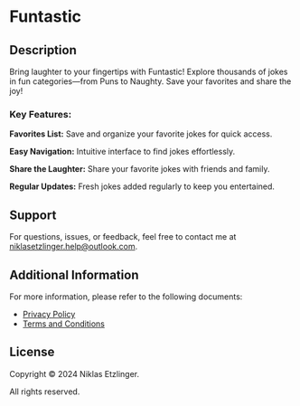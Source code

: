 # Funtastic

## Description

Bring laughter to your fingertips with Funtastic! 
Explore thousands of jokes in fun categories—from Puns to Naughty. 
Save your favorites and share the joy!

### Key Features:

**Favorites List:** 
Save and organize your favorite jokes for quick access.

**Easy Navigation:**
Intuitive interface to find jokes effortlessly.

**Share the Laughter:**
Share your favorite jokes with friends and family.

**Regular Updates:**
Fresh jokes added regularly to keep you entertained.

## Support

For questions, issues, or feedback, feel free to contact me at [niklasetzlinger.help@outlook.com](mailto:niklasetzlinger.help@outlook.com).

## Additional Information

For more information, please refer to the following documents:
- [Privacy Policy](https://niklasetzlinger.github.io/Terms&Conditions)
- [Terms and Conditions](https://niklasetzlinger.github.io/PrivacyPolicy)

## License

Copyright © 2024 Niklas Etzlinger. 

All rights reserved.
